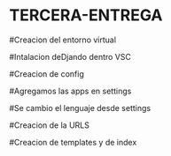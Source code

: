 # TERCERA-ENTREGA

#Creacion del entorno virtual 

#Intalacion deDjando dentro VSC

#Creacion de config

#Agregamos las apps en settings

#Se cambio el lenguaje desde settings

#Creacion de la URLS

#Creacion de templates y de index
